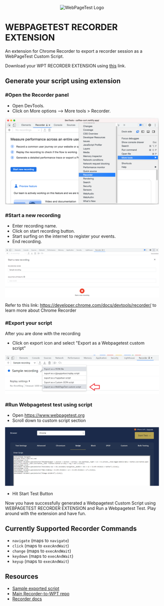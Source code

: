 <p align="center"><img src="https://docs.webpagetest.org/img/wpt-navy-logo.png" alt="WebPageTest Logo" /></p>


# WEBPAGETEST RECORDER EXTENSION

An extension for Chrome Recorder to export a recorder session as a WebPageTest Custom Script.

Download your WPT RECORDER EXTENSION using [this](https://chrome.google.com/webstore/category/extensions) link.

## Generate your script using extension

<h3>#Open the Recorder panel</h3>

- Open DevTools.
- Click on More options --> More tools > Recorder.

![Open Recorder](/assets/images/open_dev-1.png)

<h3>#Start a new recording</h3>

- Enter recording name.
- Click on start recording button.
- Start surfing on the internet to register your events.
- End recording.

![Start new recording](/assets/images/newrec.png)

Refer to this link: https://developer.chrome.com/docs/devtools/recorder/ to learn more about Chrome Recorder

<h3>#Export your script</h3>

After you are done with the recording

- Click on export icon and select "Export as a Webpagetest custom script"

![Export Script](/assets/images/export.png)

<h3>#Run Webpagetest test using script</h3>

- Open https://www.webpagetest.org
- Scroll down to custom script section

![Run Script](/assets/images/script.png)

- Hit Start Test Button

Now you have successfully generated a Webpagetest Custom Script using WEBPAGETEST RECORDER EXTENSION and Run a Webpagetest Test. Play around with the extension and have fun.

## Currently Supported Recorder Commands

- `navigate` (maps to `navigate`)
- `click` (maps to `execAndWait`)
- `change` (maps to `execAndWait`)
- `keydown` (maps to `execAndWait`)
- `keyup` (maps to `execAndWait`)

## Resources
- [Sample exported script](/REI%20Product%20Flow)
- [Main Recorder-to-WPT repo](https://github.com/WebPageTest/Recorder-To-WPT-Script)
- [Recorder docs](https://developer.chrome.com/docs/devtools/recorder/)



